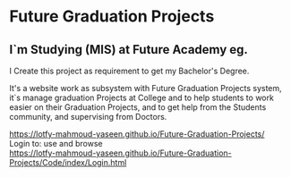 # Future Graduation Projects
<h2> I`m Studying (MIS) at Future Academy eg. </h2>
<p> I Create this project as requirement to get my Bachelor's Degree. </p> It's a website work as subsystem with Future Graduation Projects system, it`s manage graduation Projects at College and to help students to work easier on their Graduation Projects, and to get help from the Students community, and supervising from Doctors.

https://lotfy-mahmoud-yaseen.github.io/Future-Graduation-Projects/    <br>
Login to: use and browse  <br>
https://lotfy-mahmoud-yaseen.github.io/Future-Graduation-Projects/Code/index/Login.html
